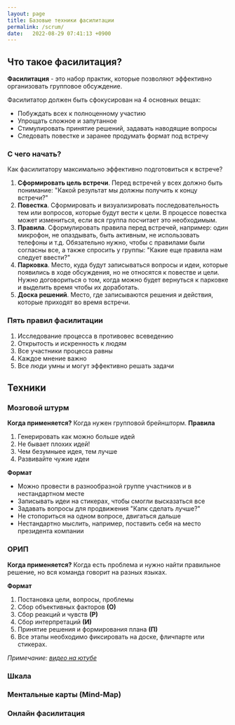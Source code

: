 ```yaml
---
layout: page
title: Базовые техники фасилитации
permalink: /scrum/
date:   2022-08-29 07:41:13 +0900
---
```


## Что такое фасилитация?

**Фасилитация** - это набор практик, которые позволяют эффективно организовать групповое обсуждение. 

Фасилитатор должен быть сфокусирован на 4 основных вещах: 
- Побуждать всех к полноценному участию 
- Упрощать сложное и запутанное 
- Стимулировать принятие решений, задавать наводящие вопросы 
- Следовать повестке и заранее продумать формат под встречу

### C чего начать?
Как фасилитатору максимально эффективно подготовиться к встрече?
1. **Сформировать цель встречи**. Перед встречей у всех должно быть понимание: "Какой результат мы должны получить к концу встречи?"
2. **Повестка**. Сформировать и визуализировать последовательность тем или вопросов, которые будут вести к цели. В процессе повестка может измениться, если вся группа посчитает это необходимым.
3. **Правила**. Сформулировать правила перед встречей, например: один микрофон, не опаздывать, быть активным, не использовать телефоны и т.д. Обязательно нужно, чтобы с правилами были согласны все, а также спросить у группы: "Какие еще правила нам следует ввести?"
4. **Парковка**. Место, куда будут записываться вопросы и идеи, которые появились в ходе обсуждения, но не относятся к повестве и цели. Нужно договориться о том, когда можно будет вернуться к парковке и выделить время чтобы их доработать.
5. **Доска решений**. Место, где записываются решения и действия, которые приходят во время встречи.

### Пять правил фасилитации
1. Исследование процесса в противовес всеведению
2. Открытость и искренность к людям 
3. Все участники процесса равны 
4. Каждое мнение важно 
5. Все люди умны и могут эффективно решать задачи

## Техники 
### Мозговой штурм
**Когда применяется?** Когда нужен групповой брейншторм.
**Правила**
1. Генерировать как можно больше идей 
2. Не бывает плохих идей!
3. Чем безумныее идея, тем лучше
4. Развивайте чужие идеи

**Формат**
- Можно провести в разнообразной группе участников и в нестандартном месте
- Записывать идеи на стикерах, чтобы смогли высказаться все 
- Задавать вопросы для продвижения "Капк сделать лучше?"
- Не стопориться на одном вопросе, двигаться дальше 
- Нестандартно мыслить, например, поставить себя на место президента компании

### ОРИП
**Когда применяется?** Когда есть проблема и нужно найти правильное решение, но вся команда говорит на разных языках.

**Формат**
1. Постановка цели, вопросы, проблемы
2. Сбор объективных факторов **(О)**
3. Сбор реакций и чувств **(Р)**
4. Сбор интерпретаций **(И)**
5. Принятие решения и формирования плана **(П)**
6. Все этапы необходимо фиксировать на доске, фличпарте или стикерах.

*Примечание: [видео на ютубе](https://www.youtube.com/watch?v=1uPkMYE59PA)*

### Шкала

### Ментальные карты (Mind-Map)

### Онлайн фасилитация




